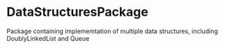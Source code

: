 # DataStructuresPackage

Package containing implememtation of multiple data structures, including DoublyLinkedList and Queue

